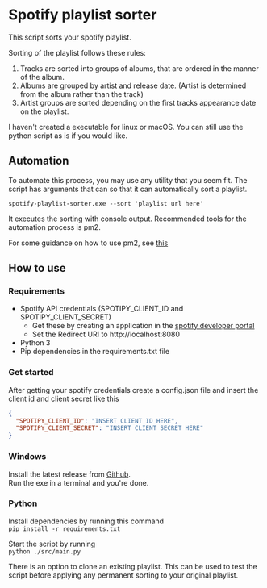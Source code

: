 # Spotify playlist sorter
This script sorts your spotify playlist.  

Sorting of the playlist follows these rules:
1. Tracks are sorted into groups of albums, that are ordered in the manner of the album.
2. Albums are grouped by artist and release date. (Artist is determined from the album rather than the track)
3. Artist groups are sorted depending on the first tracks appearance date on the playlist.

I haven't created a executable for linux or macOS. 
You can still use the python script as is if you would like.

## Automation
To automate this process, you may use any utility that you seem fit.
The script has arguments that can so that it can automatically sort a playlist.

```
spotify-playlist-sorter.exe --sort 'playlist url here'
```

It executes the sorting with console output.
Recommended tools for the automation process is pm2.

For some guidance on how to use pm2, see [this](https://pm2.keymetrics.io/docs/usage/quick-start/)


## How to use
### Requirements
- Spotify API credentials (SPOTIPY_CLIENT_ID and SPOTIPY_CLIENT_SECRET)
    - Get these by creating an application in the [spotify developer portal](https://developer.spotify.com/dashboard/applications)
    - Set the Redirect URI to http://localhost:8080
- Python 3
- Pip dependencies in the requirements.txt file

### Get started
After getting your spotify credentials create a config.json file and insert the client id and client secret like this
```json
{
  "SPOTIPY_CLIENT_ID": "INSERT CLIENT ID HERE",
  "SPOTIPY_CLIENT_SECRET": "INSERT CLIENT SECRET HERE"
}
```

### Windows
Install the latest release from [Github](https://github.com/ItsOnlyGame/my-spotify-playlist-sorter/releases).  
Run the exe in a terminal and you're done.

### Python
Install dependencies by running this command  
<code>pip install -r requirements.txt</code>  

Start the script by running  
<code>python ./src/main.py</code>

There is an option to clone an existing playlist. This can be used to test the script before applying any permanent sorting to your original playlist. 